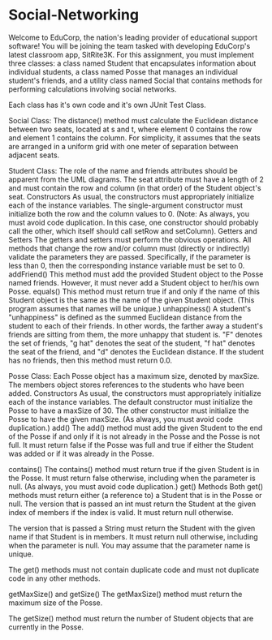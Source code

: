 # Social-Networking
Welcome to EduCorp, the nation's leading provider of educational support software! You will be joining the team tasked with developing EduCorp's latest classroom app, SitRite3K.  For this assignment, you must implement three classes: a class named Student that encapsulates information about individual students, a class named Posse that manages an individual student's friends, and a utility class named Social that contains methods for performing calculations involving social networks.

Each class has it's own code and it's own JUnit Test Class.

Social Class: 
The distance() method must calculate the Euclidean distance between two seats, located at s and t, where element 0 contains the row and element 1 contains the column. For simplicity, it assumes that the seats are arranged in a uniform grid with one meter of separation between adjacent seats.


Student Class:
The role of the name and friends attributes should be apparent from the UML diagrams. The seat attribute must have a length of 2 and must contain the row and column (in that order) of the Student object's seat.
Constructors
As usual, the constructors must appropriately initialize each of the instance variables. The single-argument constructor must initialize both the row and the column values to 0. (Note: As always, you must avoid code duplication. In this case, one constructor should probably call the other, which itself should call setRow and setColumn).
Getters and Setters
The getters and setters must perform the obvious operations. All methods that change the row and/or column must (directly or indirectly) validate the parameters they are passed. Specifically, if the parameter is less than 0, then the corresponding instance variable must be set to 0.
addFriend()
This method must add the provided Student object to the Posse named friends. However, it must never add a Student object to her/his own Posse.
equals()
This method must return true if and only if the name of this Student object is the same as the name of the given Student object. (This program assumes that names will be unique.)
unhappiness()
A student's "unhappiness" is defined as the summed Euclidean distance from the student to each of their friends. In other words, the farther away a student's friends are sitting from them, the more unhappy that student is. 
"F" denotes the set of friends, "g hat" denotes the seat of the student, "f hat" denotes the seat of the friend, and "d" denotes the Euclidean distance. If the student has no friends, then this method must return 0.0.


Posse Class: 
Each Posse object has a maximum size, denoted by maxSize. The members object stores references to the students who have been added.
Constructors
As usual, the constructors must appropriately initialize each of the instance variables. The default constructor must initialize the Posse to have a maxSize of 30. The other constructor must initialize the Posse to have the given maxSize. (As always, you must avoid code duplication.)
add()
The add() method must add the given Student to the end of the Posse if and only if it is not already in the Posse and the Posse is not full.
It must return false if the Posse was full and true if either the Student was added or if it was already in the Posse.

contains()
The contains() method must return true if the given Student is in the Posse. It must return false otherwise, including when the parameter is null. (As always, you must avoid code duplication.)
get() Methods
Both get() methods must return either (a reference to) a Student that is in the Posse or null.
The version that is passed an int must return the Student at the given index of members if the index is valid. It must return null otherwise.

The version that is passed a String must return the Student with the given name if that Student is in members. It must return null otherwise, including when the parameter is null. You may assume that the parameter name is unique.

The get() methods must not contain duplicate code and must not duplicate code in any other methods.

getMaxSize() and getSize()
The getMaxSize() method must return the maximum size of the Posse.

The getSize() method must return the number of Student objects that are currently in the Posse.




